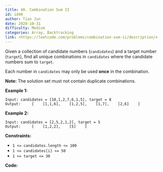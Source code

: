 ```yaml
---
title: 40. Combination Sum II
id: id40
author: Tian Jun
date: 2020-10-31
difficulty: Medium
categories: Array, Backtracking
link: <https://leetcode.com/problems/combination-sum-ii/description/>
---
```


Given a collection of candidate numbers (`candidates`) and a target number
(`target`), find all unique combinations in `candidates` where the candidate
numbers sum to `target`.

Each number in `candidates` may only be used **once** in the combination.

**Note:**  The solution set must not contain duplicate combinations.



**Example 1:**
            
	Input: candidates = [10,1,2,7,6,1,5], target = 8    
	Output:     [    [1,1,6],    [1,2,5],    [1,7],    [2,6]    ]    

**Example 2:**
            
	Input: candidates = [2,5,2,1,2], target = 5    
	Output:     [    [1,2,2],    [5]    ]    



**Constraints:**

  * `1 <= candidates.length <= 100`
  * `1 <= candidates[i] <= 50`
  * `1 <= target <= 30`


**Code:**
